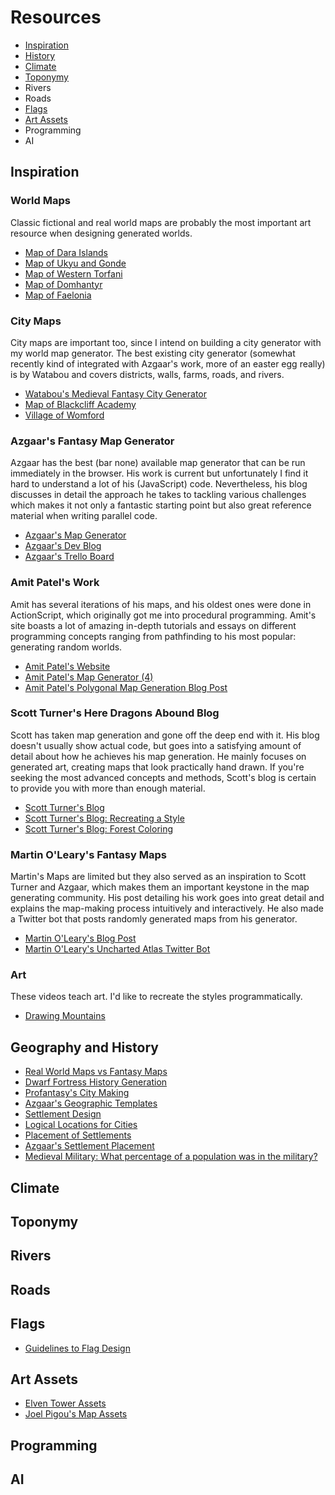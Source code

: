 # Resources
- [Inspiration](#inspiration)
- [History](#geography-and-history)
- [Climate](#climate)
- [Toponymy](#toponymy)
- Rivers
- Roads
- [Flags](#flags)
- [Art Assets](#art-assets)
- Programming
- AI

## Inspiration
### World Maps
Classic fictional and real world maps are probably the most important art resource when designing generated worlds.
- [Map of Dara Islands](https://66.media.tumblr.com/eafaee89ce53d4a5ad76a1970d5731d8/tumblr_ojjg0aci6c1qdwahko1_1280.jpg)
- [Map of Ukyu and Gonde](https://66.media.tumblr.com/de2fa52eb4e7b6e4d26dc1cf6b709129/tumblr_ojjg6wh2y91qdwahko1_1280.jpg)
- [Map of Western Torfani](https://cartographersguild.com/attachment.php?attachmentid=80295&d=1455641179)
- [Map of Domhantyr](https://ilanthar.jimdo.com/worldbuilding-1/domhantyr/)
- [Map of Faelonia](https://proxy.duckduckgo.com/iu/?u=http://i.imgur.com/rQlXJcK.png)

### City Maps
City maps are important too, since I intend on building a city generator with my world map generator. The best existing city generator (somewhat recently kind of integrated with Azgaar's work, more of an easter egg really) is by Watabou and covers districts, walls, farms, roads, and rivers.
- [Watabou's Medieval Fantasy City Generator](https://watabou.itch.io/medieval-fantasy-city-generator)
- [Map of Blackcliff Academy](http://www.fantasticmaps.com/2016/01/mapping-blackcliff-academy-for-an-ember-in-the-ashes/)
- [Village of Womford](https://www.cartographersguild.com/attachment.php?attachmentid=82015&d=1459781550)

### Azgaar's Fantasy Map Generator
Azgaar has the best (bar none) available map generator that can be run immediately in the browser. His work is current but unfortunately I find it hard to understand a lot of his (JavaScript) code. Nevertheless, his blog discusses in detail the approach he takes to tackling various challenges which makes it not only a fantastic starting point but also great reference material when writing parallel code.
- [Azgaar's Map Generator](https://azgaar.github.io/Fantasy-Map-Generator/)
- [Azgaar's Dev Blog](https://azgaar.wordpress.com/)
- [Azgaar's Trello Board](https://trello.com/b/7x832DG4/fantasy-map-generator)

### Amit Patel's Work
Amit has several iterations of his maps, and his oldest ones were done in ActionScript, which originally got me into procedural programming. Amit's site boasts a lot of amazing in-depth tutorials and essays on different programming concepts ranging from pathfinding to his most popular: generating random worlds.
- [Amit Patel's Website](https://www.redblobgames.com/)
- [Amit Patel's Map Generator (4)](https://www.redblobgames.com/maps/mapgen4/)
- [Amit Patel's Polygonal Map Generation Blog Post](http://www-cs-students.stanford.edu/~amitp/game-programming/polygon-map-generation/)

### Scott Turner's Here Dragons Abound Blog
Scott has taken map generation and gone off the deep end with it. His blog doesn't usually show actual code, but goes into a satisfying amount of detail about how he achieves his map generation. He mainly focuses on generated art, creating maps that look practically hand drawn. If you're seeking the most advanced concepts and methods, Scott's blog is certain to provide you with more than enough material.
- [Scott Turner's Blog](https://heredragonsabound.blogspot.com)
- [Scott Turner's Blog: Recreating a Style](https://heredragonsabound.blogspot.com/2017/10/recreating-style.html)
- [Scott Turner's Blog: Forest Coloring](https://heredragonsabound.blogspot.com/2017/03/sprucing-up-forest.html)

### Martin O'Leary's Fantasy Maps
Martin's Maps are limited but they also served as an inspiration to Scott Turner and Azgaar, which makes them an important keystone in the map generating community. His post detailing his work goes into great detail and explains the map-making process intuitively and interactively. He also made a Twitter bot that posts randomly generated maps from his generator.
- [Martin O'Leary's Blog Post](http://mewo2.com/notes/terrain/)
- [Martin O'Leary's Uncharted Atlas Twitter Bot](https://twitter.com/unchartedatlas)

### Art
These videos teach art. I'd like to recreate the styles programmatically.
- [Drawing Mountains](https://www.youtube.com/watch?v=7xVOhNt3JQk)

## Geography and History
- [Real World Maps vs Fantasy Maps](https://worldbuildingschool.com/real-world-maps/)
- [Dwarf Fortress History Generation](https://www.polygon.com/2014/7/23/5926447/dwarf-fortress-will-crush-your-cpu-because-creating-history-is-hard)
- [Profantasy's City Making](http://rpgmaps.profantasy.com/making-a-city-part-3-2/)
- [Azgaar's Geographic Templates](https://azgaar.wordpress.com/2018/02/08/templates-implementation-and-heightmap-editor-ui/)
- [Settlement Design](https://www.lostkingdom.net/lets-design-a-medieval-village-introduction/)
- [Logical Locations for Cities](https://worldbuilding.stackexchange.com/questions/73233/logical-location-for-cities)
- [Placement of Settlements](https://worldbuildingworkshop.com/2015/12/17/where-to-place-your-settlements/)
- [Azgaar's Settlement Placement](https://azgaar.wordpress.com/2017/11/21/settlements/)
- [Medieval Military: What percentage of a population was in the military?](https://worldbuildingworkshop.com/2015/12/17/where-to-place-your-settlements/)

## Climate

## Toponymy

## Rivers

## Roads

## Flags
- [Guidelines to Flag Design](https://worldbuilding.stackexchange.com/questions/58152/are-there-any-rules-or-guidelines-about-designing-a-flag/72244#72244)

## Art Assets
- [Elven Tower Assets](https://www.elventower.com/roll-20-packs)
- [Joel Pigou's Map Assets](https://gumroad.com/joelpigou)

## Programming

## AI
